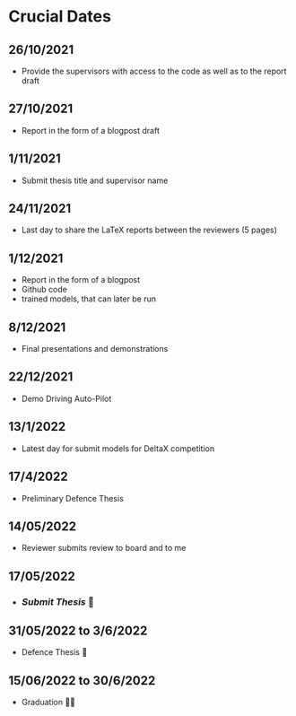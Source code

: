 # Crucial Dates

## 26/10/2021
* Provide the supervisors with access to the code as well as to the report draft

## 27/10/2021
* Report in the form of a blogpost draft 

## 1/11/2021
* Submit thesis title and supervisor name 

## 24/11/2021 
* Last day to share the LaTeX reports between the reviewers (5 pages)

## 1/12/2021
* Report in the form of a blogpost
* Github code
* trained models, that can later be run

## 8/12/2021 
* Final presentations and demonstrations

## 22/12/2021 
* Demo Driving Auto-Pilot

## 13/1/2022 
* Latest day for submit models for DeltaX competition
 
## 17/4/2022 
* Preliminary Defence Thesis 

## 14/05/2022
* Reviewer submits review to board and to me

## **17/05/2022**
* ### ***Submit Thesis*** 🚀

## 31/05/2022 to 3/6/2022
* Defence Thesis 🧐

## 15/06/2022 to 30/6/2022
* Graduation 👨‍🎓

